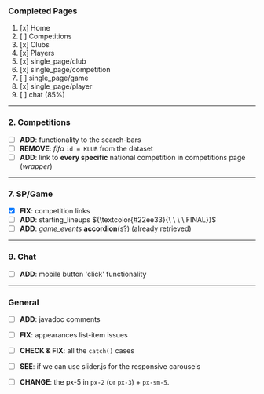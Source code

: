 ### Completed Pages
1. [x] Home
2. [ ] Competitions
3. [x] Clubs
4. [x] Players
5. [x] single_page/club
6. [x] single_page/competition
7. [ ] single_page/game
8. [x] single_page/player
9. [ ] chat (85%)

---
### 2. Competitions
- [ ] **ADD**: functionality to the search-bars
- [ ] **REMOVE**: *fifa* `id = KLUB` from the dataset
- [ ] **ADD**: link to **every specific** national competition in competitions page (*wrapper*)

---
### 7. SP/Game
- [x] **FIX**: competition links
- [ ] **ADD**: starting_lineups ${\textcolor{#22ee33}{\ \ \ \ FINAL}}$
- [ ] **ADD**: *game_events* **accordion**(s?) (already retrieved)

---
### 9. Chat
- [ ] **ADD**: mobile button 'click' functionality

---
### General  
- [ ] **ADD**: javadoc comments
- [ ] **FIX**: appearances list-item issues
- [ ] **CHECK & FIX**: all the `catch()` cases 
- [ ] **SEE**: if we can use slider.js for the responsive carousels
- [ ] **CHANGE**: the px-5 in `px-2` (or `px-3`) + `px-sm-5`.

